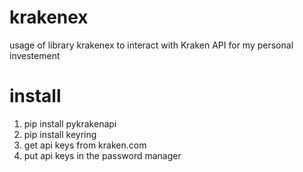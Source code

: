 # krakenex
usage of library krakenex to interact with Kraken API for my personal investement

# install
1. pip install pykrakenapi
2. pip install keyring
3. get api keys from kraken.com
4. put api keys in the password manager